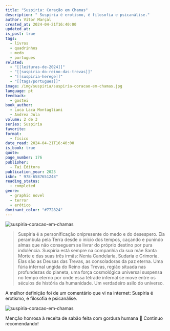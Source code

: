 ```yaml
---
title: "Suspiria: Coração em Chamas"
description: " Suspiria é erotismo, é filosofia e psicanálise."
author: Vítor Marçal
created_at: 2024-04-21T16:40:00
updated_at: 
is_post: true
tags:
  - livros
  - quadrinhos
  - medo
  - portugues
related:
  - "[[leituras-de-2024]]"
  - "[[suspiria-do-reino-das-trevas]]"
  - "[[suspiria-herege]]"
  - "[[tags/portugues]]"
image: /img/suspiria/suspiria-coracao-em-chamas.jpg
language: pt
feedback:
  - gostei
book_author:
  - Luca Laca Montagliani
  - Andrea Jula
volume: 2 de 3
series: Suspiria
favorite: 
format:
  - físico
date_read: 2024-04-21T16:40:00
is_book: true
quote: 
page_number: 176
publisher:
  - Tai Editora
publication_year: 2023
isbn: " 978-6587651248"
reading_status:
  - completed
genre:
  - graphic novel
  - terror
  - erótico
dominant_color: "#772824"
---
```


![suspiria-coracao-em-chamas](img/suspiria/suspiria-coracao-em-chamas.jpg)

> Suspiria é a personificação onipresente do medo e do desespero. Ela perambula pela Terra desde o início dos tempos, caçando e punindo almas que não conseguem se livrar do próprio destino por pura indolência. Suspiria está sempre na companhia da sua mãe Santa Morte e das suas três irmãs: Nenia Candelaria, Sudaria e Grimoria. Elas são as Deusas das Trevas, as consoladoras da paz eterna. Uma fúria infernal ungida do Reino das Trevas, região situada nas profundezas do planeta, uma força cosmológica universal suspensa no tempo eterno por onde essa tétrade infernal se move entre os séculos de história da humanidade. Um verdadeiro asilo do universo.

A melhor definição foi de um comentário que vi na internet: Suspiria é erotismo, é filosofia e psicanálise.

![suspiria-coracao-em-chamas](img/suspiria/suspiria-coracao-em-chamas-2.jpg)

Menção honrosa à receita de sabão feita com gordura humana 🫣
Continuo recomendando!